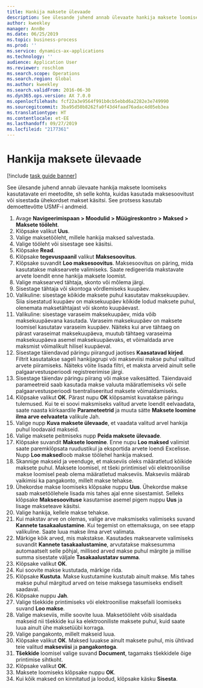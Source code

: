 ```yaml
---
title: Hankija maksete ülevaade
description: See ülesande juhend annab ülevaate hankija maksete loomiseks kasutatavate eri meetodite, sh selle kohta, kuidas kasutada maksesoovitust või sisestada ühekordset makset käsitsi.
author: kweekley
manager: AnnBe
ms.date: 06/25/2019
ms.topic: business-process
ms.prod: ''
ms.service: dynamics-ax-applications
ms.technology: ''
audience: Application User
ms.reviewer: roschlom
ms.search.scope: Operations
ms.search.region: Global
ms.author: kweekley
ms.search.validFrom: 2016-06-30
ms.dyn365.ops.version: AX 7.0.0
ms.openlocfilehash: fcf22a3e9564f991b0cb5ebbd6a2282e3e749990
ms.sourcegitcommit: 3ba95d50b8262fa0f43d4faad76adac4d05eb3ea
ms.translationtype: HT
ms.contentlocale: et-EE
ms.lasthandoff: 09/27/2019
ms.locfileid: "2177361"
---
```

# <a name="vendor-payment-overview"></a>Hankija maksete ülevaade

[!include [task guide banner](../../includes/task-guide-banner.md)]

See ülesande juhend annab ülevaate hankija maksete loomiseks kasutatavate eri meetodite, sh selle kohta, kuidas kasutada maksesoovitust või sisestada ühekordset makset käsitsi. See protsess kasutab demoettevõtte USMF-i andmeid.

1. Avage **Navigeerimispaan > Moodulid > Müügireskontro > Maksed > Maksete tööleht**.
2. Klõpsake valikut **Uus**.
3. Valige maksetööleht, millele hankija maksed salvestada. 
4. Valige tööleht või sisestage see käsitsi.
5. Klõpsake **Read**.
6. Klõpsake **tegevuspaanil** valikut **Maksesoovitus**.
7. Klõpsake suvandit **Loo maksesoovitus**. Maksesoovitus on päring, mida kasutatakse maksearvete valimiseks. Saate redigeerida makstavate arvete loendit enne hankija maksete loomist.
8. Valige maksearved tähtaja, skonto või mõlema järgi. 
9. Sisestage tähtaja või skontoga võrdlemiseks kuupäev. 
10. Valikuline: sisestage kõikide maksete puhul kasutatav maksekuupäev. Siia sisestatud kuupäev on maksekuupäev kõikide lodud maksete puhul, olenemata maksetähtajast või skonto kuupäevast.  
11. Valikuline: sisestage varaseim maksekuupäev, mida võib maksekuupäevana kasutada. Varaseim maksekuupäev on maksete loomisel kasutatav varaseim kuupäev. Näiteks kui arve tähtaeg on pärast varaseimat maksekuupäeva, muutub tähtaeg varaseima maksekuupäeva asemel maksekuupäevaks, et võimaldada arve maksmist võimalikult hilisel kuupäeval.
12. Sisestage täiendavad päringu piirangud jaotises **Kaasatavad kirjed**. Filtrit kasutatakse sageli hankijagrupi või makseviisi makse puhul valitud arvete piiramiseks. Näiteks võite lisada filtri, et maksta arveid ainult selle palgaarvestusperioodi registreerimise järgi.
13. Sisestage täiendav päringu piirang või makse vaikesätted. Täiendavaid parameetreid saab kasutada makse valuuta määratlemiseks või selle palgaarvestusperioodi tsentraliseeritud maksete võimaldamiseks.  
14. Klõpsake valikut **OK**. Pärast nupu **OK** klõpsamist kuvatakse päringu tulemused. Kui te ei soovi maksmiseks valitud arvete loendit eelvaadata, saate naasta kiirkaardile **Parameteetrid** ja muuta sätte **Maksete loomine ilma arve eelvaateta** valikule Jah.  
15. Valige nupp **Kuva maksete ülevaade**, et vaadata valitud arvel hankija puhul loodavaid makseid.
16. Valige maksete peitmiseks nupp **Peida maksete ülevaade**. 
17. Klõpsake suvandit **Maksete loomine**. Enne nupu **Loo maksed** valimist saate paremklõpsata ruudustikul ja eksportida arvete loendi Excelisse. Nupp **Loo maksed**loob makse töölehel hankija maksed.  
18. Skannige makseid ja veenduge, et makseviis oleks määratletud kõikide maksete puhul. Maksete loomisel, nt tšeki printimisel või elektroonilise makse loomisel peab olema määratletud makseviis. Makseviis määrab vaikimisi ka pangakonto, millelt makse tehakse.  
19. Ühekordse makse loomiseks klõpsake nuppu **Uus**. Ühekordse makse saab maksetöölehele lisada mis tahes ajal enne sisestamist. Selleks klõpsake **Maksesoovituse** kasutamise asemel pigem nuppu **Uus** ja lisage makseteave käsitsi.  
20. Valige hankija, kellele makse tehakse.
21. Kui makstav arve on olemas, valige arve maksmiseks valimiseks suvand **Kannete tasakaalustamine**. Kui tegemist on ettemaksuga, on see etapp valikuline. Saate luua makse ilma arvet valimata. 
22. Märkige kõik arved, mis makstakse. Kasutades maksearvete valimiseks suvandit **Kannete tasakaalustamine**, arvutatakse maksesumma automaatselt selle põhjal, millised arved makse puhul märgite ja millise summa sisestate väljale **Tasakaalustatav summa**.
23. Klõpsake valikut **OK**.
24. Kui soovite makse kustutada, märkige rida.
25. Klõpsake  **Kustuta**. Makse kustutamine kustutab ainult makse. Mis tahes makse puhul märgitud arved on teise maksega tasumiseks endiselt saadaval.
26. Klõpsake nuppu **Jah**.
27. Valige tšekkide printimiseks või elektroonilise maksefaili loomiseks suvand **Loo makse**.
28. Valige makseviis, mille soovite luua. Maksetööleht võib sisaldada makseid nii tšekkide kui ka elektrooniliste maksete puhul, kuid saate luua ainult ühe maksetüübi korraga.
29. Valige pangakonto, millelt makseid luua.
30. Klõpsake valikut **OK**. Maksed luuakse ainult maksete puhul, mis ühtivad teie valitud **makseviisi** ja **pangakontoga**.
31. **Tšekkide** loomisel valige suvand **Document**, tagamaks tšekkidele õige printimise sihtkoht.
32. Klõpsake valikut **OK**.
33. Maksete loomiseks klõpsake nuppu **OK**.
34. Kui kõik maksed on kinnitatud ja loodud, klõpsake käsku **Sisesta**. 

